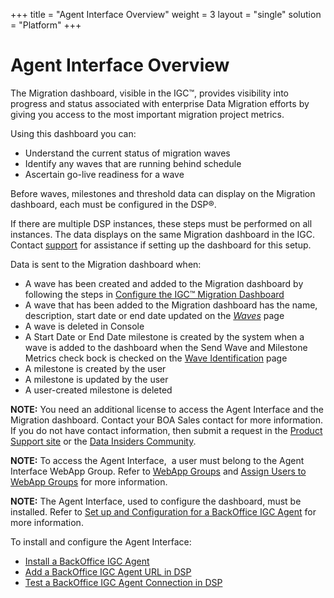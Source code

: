 +++
title = "Agent Interface Overview"
weight = 3
layout = "single"
solution = "Platform"
+++

# Agent Interface Overview

The Migration dashboard, visible in the IGC™, provides visibility into
progress and status associated with enterprise Data Migration efforts by
giving you access to the most important migration project metrics.

Using this dashboard you can:

  - Understand the current status of migration waves
  - Identify any waves that are running behind schedule
  - Ascertain go-live readiness for a wave

Before waves, milestones and threshold data can display on the Migration
dashboard, each must be configured in the DSP®.

If there are multiple DSP instances, these steps must be performed on
all instances. The data displays on the same Migration dashboard in the
IGC. Contact [support](http://support.boaweb.com/) for assistance if
setting up the dashboard for this setup.

Data is sent to the Migration dashboard when:

  - A wave has been created and added to the Migration dashboard by
    following the steps in [Configure the IGC™ Migration
    Dashboard](Use_Cases/Configure_the_Migration_Dashboard.htm)
  - A wave that has been added to the Migration dashboard has the name,
    description, start date or end date updated on the
    *[Waves](../../Migration/Console/Page_Desc/Waves_H.htm)* page
  - A wave is deleted in Console
  - A Start Date or End Date milestone is created by the system when a
    wave is added to the dashboard when the Send Wave and Milestone
    Metrics check bock is checked on the [Wave
    Identification](Page_Desc/Wave_Identification_H.htm) page
  - A milestone is created by the user
  - A milestone is updated by the user
  - A user-created milestone is deleted

**NOTE:** You need an additional license to access the Agent Interface
and the Migration dashboard. Contact your BOA Sales contact for more
information. If you do not have contact information, then submit a
request in the [Product Support site](http://support.boaweb.com/) or the
[Data Insiders Community](../../Data%20Insiders%20Community.htm).

**NOTE:** To access the Agent Interface,  a user must belong to the
Agent Interface WebApp Group. Refer to [WebApp
Groups](../Sys_Admin/Use_Cases/WebApp_Groups.htm) and [Assign Users to
WebApp Groups](../Sys_Admin/Use_Cases/Assign_Users_to_WebApp_Groups.htm)
for more information.

**NOTE:** The Agent Interface, used to configure the dashboard, must be
installed. Refer to [Set up and Configuration for a BackOffice IGC
Agent](Config/Set_up_and_Configuration_for_a_BackOffice_IGC_Connector_Agent%20Interface.htm)
for more information.

To install and configure the Agent Interface:

  - [Install a BackOffice IGC
    Agent](Config/Install_the_BackOffice_IGC_Connector_Agent_Service.htm)
  - [Add a BackOffice IGC Agent URL in
    DSP](Config/Add_a_BackOffice_IGC_Connector_Agent_URL_in_DSP.htm)
  - [Test a BackOffice IGC Agent Connection in
    DSP](Config/Test_a_BackOffice_IGC_Agent_Connection_in_DSP.htm)
